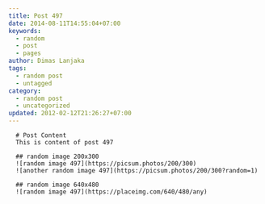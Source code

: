```yaml
---
title: Post 497
date: 2014-08-11T14:55:04+07:00
keywords:
  - random
  - post
  - pages
author: Dimas Lanjaka
tags:
  - random post
  - untagged
category:
  - random post
  - uncategorized
updated: 2012-02-12T21:26:27+07:00
---
```


      # Post Content
      This is content of post 497

      ## random image 200x300
      ![random image 497](https://picsum.photos/200/300)
      ![another random image 497](https://picsum.photos/200/300?random=1)

      ## random image 640x480
      ![random image 497](https://placeimg.com/640/480/any)
      